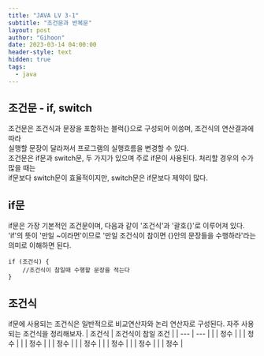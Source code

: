```yaml
---
title: "JAVA LV 3-1"
subtitle: "조건문과 반복문"
layout: post
author: "Gihoon"
date: 2023-03-14 04:00:00
header-style: text
hidden: true
tags:
  - java
---
```

## 조건문 - if, switch
조건문은 조건식과 문장을 포함하는 블럭{}으로 구성되어 이씅며, 조건식의 연산결과에 따라  
실행할 문장이 달라져서 프로그램의 실행흐름을 변경할 수 있다.  
조건문은 if문과 switch문, 두 가지가 있으며 주로 if문이 사용된다. 처리할 경우의 수가 많을 때는  
if문보다 switch문이 효율적이지만, switch문은 if문보다 제약이 많다.

## if문
if문은 가장 기본적인 조건문이며, 다음과 같이 '조건식'과 '괄호{}'로 이루어져 있다.  
'if'의 뜻이 '만일 ~이라면'이므로 '만일 조건식이 참이면 {}안의 문장들을 수행하라'라는 의미로 이해하면 된다.
```
if (조건식) {
	//조건식이 참일때 수행할 문장을 적는다
}
```

## 조건식
if문에 사용되는 조건식은 일반적으로 비교연산자와 논리 연산자로 구성된다.
자주 사용되는 조건식을 정리해보자.
| 조건식 | 조건식이 참일 조건 |
| --- | --- |
|  | 정수 |
|  | 정수 |
|  | 정수 |
|  | 정수 |
|  | 정수 |
|  | 정수 |
|  | 정수 |
|  | 정수 |


